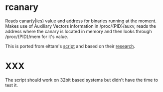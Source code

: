 # rcanary
Reads canar(y|ies) value and address for binaries running at the moment. Makes use of Auxiliary Vectors information in /proc/{PID}/auxv, reads the address where the canary is located in memory and then looks through /proc/{PID}/mem for it's value.

This is ported from elttam's [script](https://github.com/elttam/canary-fun) and based on their [research](https://www.elttam.com.au/blog/playing-with-canaries).

# XXX
The script should work on 32bit based systems but didn't have the time to test it.
